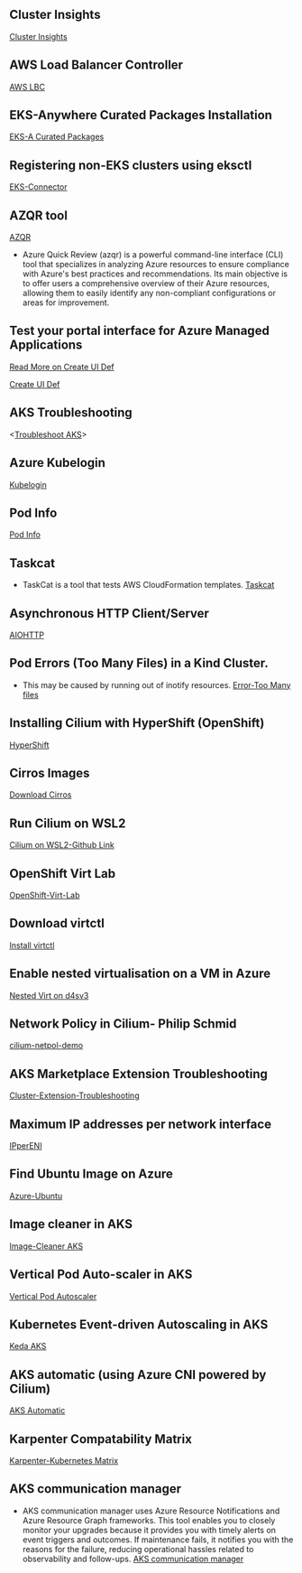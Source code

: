 ## Cluster Insights
[Cluster Insights](https://docs.aws.amazon.com/eks/latest/userguide/cluster-insights.html)

## AWS Load Balancer Controller
[AWS LBC](https://docs.aws.amazon.com/eks/latest/userguide/lbc-helm.html)

## EKS-Anywhere Curated Packages Installation
[EKS-A Curated Packages](https://anywhere.eks.amazonaws.com/docs/packages/prereq/)

## Registering non-EKS clusters using eksctl
[EKS-Connector](https://eksctl.io/usage/eks-connector/)

## AZQR tool
[AZQR](https://github.com/Azure/azqr)
- Azure Quick Review (azqr) is a powerful command-line interface (CLI) tool that specializes in analyzing Azure resources to ensure compliance with Azure's best practices and recommendations. Its main objective is to offer users a comprehensive overview of their Azure resources, allowing them to easily identify any non-compliant configurations or areas for improvement.

## Test your portal interface for Azure Managed Applications
[Read More on Create UI Def](https://learn.microsoft.com/en-us/azure/azure-resource-manager/managed-applications/test-createuidefinition)

[Create UI Def](https://portal.azure.com/#view/Microsoft_Azure_CreateUIDef/SandboxBlade)

## AKS Troubleshooting
<[Troubleshoot AKS](https://learn.microsoft.com/en-in/troubleshoot/azure/azure-kubernetes/welcome-azure-kubernetes)>

## Azure Kubelogin
[Kubelogin](https://azure.github.io/kubelogin/index.html)

## Pod Info
[Pod Info](https://docs.google.com/document/d/1MlOEoNr8j0LlD2w5RMb6E8R55e93aWpzWLgFAIctn8o/edit?usp=sharing)

## Taskcat
- TaskCat is a tool that tests AWS CloudFormation templates.
[Taskcat](https://github.com/aws-ia/taskcat)

## Asynchronous HTTP Client/Server
[AIOHTTP](https://docs.aiohttp.org/en/stable/index.html)

## Pod Errors (Too Many Files) in a Kind Cluster.
- This may be caused by running out of inotify resources.
[Error-Too Many files](https://kind.sigs.k8s.io/docs/user/known-issues/#pod-errors-due-to-too-many-open-files)

## Installing Cilium with HyperShift (OpenShift)
[HyperShift](https://hypershift-docs.netlify.app/how-to/agent/other-sdn-providers/#cilium)

## Cirros Images
[Download Cirros](https://download.cirros-cloud.net/0.6.3/)

## Run Cilium on WSL2
[Cilium on WSL2-Github Link](https://github.com/cilium/cilium/issues/29302)

## OpenShift Virt Lab
[OpenShift-Virt-Lab](https://www.stb.id.au/blog/openshift-virt-lab)

## Download virtctl
[Install virtctl](https://kubevirt.io/user-guide/user_workloads/virtctl_client_tool/)

## Enable nested virtualisation on a VM in Azure
[Nested Virt on d4sv3](https://learn.microsoft.com/en-us/answers/questions/1405242/how-to-enable-nested-virtualization-on-d4s-v3)

## Network Policy in Cilium- Philip Schmid
[cilium-netpol-demo](https://github.com/PhilipSchmid/cilium-netpol-demo/tree/main)

## AKS Marketplace Extension Troubleshooting
[Cluster-Extension-Troubleshooting](https://learn.microsoft.com/en-us/troubleshoot/azure/azure-kubernetes/extensions/cluster-extension-deployment-errors)

## Maximum IP addresses per network interface
[IPperENI](https://docs.aws.amazon.com/AWSEC2/latest/UserGuide/AvailableIpPerENI.html)

## Find Ubuntu Image on Azure
[Azure-Ubuntu](https://documentation.ubuntu.com/azure/azure-how-to/instances/find-ubuntu-images/)

## Image cleaner in AKS
[Image-Cleaner AKS](https://learn.microsoft.com/en-us/azure/aks/image-cleaner)

## Vertical Pod Auto-scaler in AKS
[Vertical Pod Autoscaler](https://learn.microsoft.com/en-us/azure/aks/use-vertical-pod-autoscaler)

## Kubernetes Event-driven Autoscaling in AKS
[Keda AKS](https://learn.microsoft.com/en-us/azure/aks/keda-deploy-add-on-cli)

## AKS automatic (using Azure CNI powered by Cilium)
[AKS Automatic](https://learn.microsoft.com/en-us/azure/aks/automatic/quick-automatic-managed-network?pivots=azure-cli)

## Karpenter Compatability Matrix
[Karpenter-Kubernetes Matrix](https://karpenter.sh/docs/upgrading/compatibility/)

## AKS communication manager
- AKS communication manager uses Azure Resource Notifications and Azure Resource Graph frameworks. This tool enables you to closely monitor your upgrades because it provides you with timely alerts on event triggers and outcomes. If maintenance fails, it notifies you with the reasons for the failure, reducing operational hassles related to observability and follow-ups.
[AKS communication manager](https://learn.microsoft.com/en-us/azure/aks/aks-communication-manager)